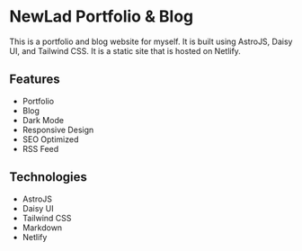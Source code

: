 # NewLad Portfolio & Blog
This is a portfolio and blog website for myself. It is built using AstroJS, Daisy UI, and Tailwind CSS. It is a static site that is hosted on Netlify.

## Features
- Portfolio
- Blog
- Dark Mode
- Responsive Design
- SEO Optimized
- RSS Feed

## Technologies
- AstroJS
- Daisy UI
- Tailwind CSS
- Markdown
- Netlify

